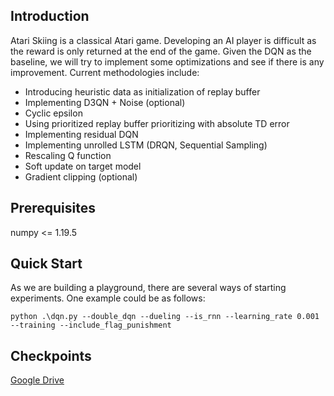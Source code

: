 ## Introduction

Atari Skiing is a classical Atari game. Developing an AI player is difficult as the reward is only returned at the end of the game. Given the DQN as the baseline, we will try to implement some optimizations and see if there is any improvement. Current methodologies include:

- Introducing heuristic data as initialization of replay buffer
- Implementing D3QN + Noise (optional)
- Cyclic epsilon 
- Using prioritized replay buffer prioritizing with absolute TD error
- Implementing residual DQN
- Implementing unrolled LSTM (DRQN, Sequential Sampling)
- Rescaling Q function
- Soft update on target model
- Gradient clipping (optional)

## Prerequisites

numpy <= 1.19.5

## Quick Start

As we are building a playground, 
there are several ways of starting experiments.
One example could be as follows:

`python .\dqn.py --double_dqn --dueling --is_rnn --learning_rate 0.001 --training --include_flag_punishment`

## Checkpoints

[Google Drive](https://drive.google.com/drive/folders/18hl2xdMD7aV94PpG5acj40TfFrUeYGZl?usp=sharing)

